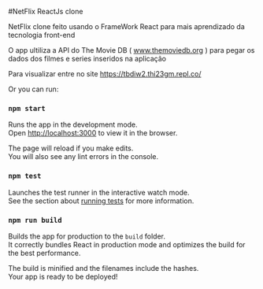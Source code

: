 #NetFlix ReactJs clone

NetFlix clone feito usando o FrameWork React para mais aprendizado da tecnologia front-end

O app ultiliza a API do The Movie DB ( www.themoviedb.org ) para pegar os dados dos filmes e series inseridos na aplicação

Para visualizar entre no site https://tbdiw2.thi23gm.repl.co/

Or you can run:

### `npm start`

Runs the app in the development mode.\
Open [http://localhost:3000](http://localhost:3000) to view it in the browser.

The page will reload if you make edits.\
You will also see any lint errors in the console.

### `npm test`

Launches the test runner in the interactive watch mode.\
See the section about [running tests](https://facebook.github.io/create-react-app/docs/running-tests) for more information.

### `npm run build`

Builds the app for production to the `build` folder.\
It correctly bundles React in production mode and optimizes the build for the best performance.

The build is minified and the filenames include the hashes.\
Your app is ready to be deployed!
